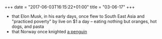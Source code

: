 +++
date = "2017-06-03T16:15:22+01:00"
title = "03-06-17"
+++

* that Elon Musk, in his early days, once flew to South East Asia and "practiced poverty" by live on $1 a day – eating nothing but oranges, hot dogs, and pasta
* that Norway once knighted [a penguin](https://en.wikipedia.org/wiki/Nils_Olav)
